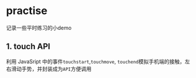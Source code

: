 # practise
记录一些平时练习的小demo

## 1. touch API
利用 JavaSript 中的事件`touchstart`,`touchmove`, `touchend`模拟手机端的接触，左右滑动手势，并封装成为`API`方便调用

